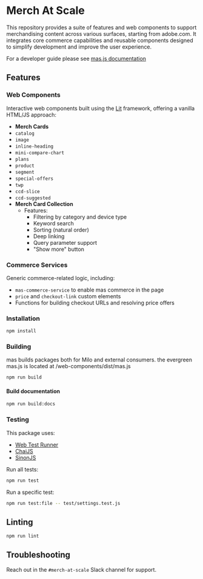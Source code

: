 # Merch At Scale

This repository provides a suite of features and web components to support merchandising content across various surfaces, starting from adobe.com. It integrates core commerce capabilities and reusable components designed to simplify development and improve the user experience.

For a developer guide please see [mas.js documentation](https://mas.adobe.com/web-components/docs/mas.js.html)

## Features

### Web Components

Interactive web components built using the [Lit](https://lit.dev/) framework, offering a vanilla HTML/JS approach:

- **Merch Cards**
- `catalog`
- `image`
- `inline-heading`
- `mini-compare-chart`
- `plans`
- `product`
- `segment`
- `special-offers`
- `twp`
- `ccd-slice`
- `ccd-suggested`
- **Merch Card Collection**
    - Features:
        - Filtering by category and device type
        - Keyword search
        - Sorting (natural order)
        - Deep linking
        - Query parameter support
        - "Show more" button

### Commerce Services

Generic commerce-related logic, including:

- `mas-commerce-service` to enable mas commerce in the page
- `price` and `checkout-link` custom elements
- Functions for building checkout URLs and resolving price offers

### Installation

```sh
npm install
```

### Building

mas builds packages both for Milo and external consumers.
the evergreen mas.js is located at /web-components/dist/mas.js

```sh
npm run build
```

#### Build documentation

```sh
npm run build:docs
```

### Testing

This package uses:

- [Web Test Runner](https://modern-web.dev/docs/test-runner/overview/)
- [ChaiJS](https://www.chaijs.com/api/bdd/)
- [SinonJS](https://sinonjs.org/releases/v15/)

Run all tests:

```sh
npm run test
```

Run a specific test:

```sh
npm run test:file -- test/settings.test.js
```

## Linting

```sh
npm run lint
```

## Troubleshooting

Reach out in the `#merch-at-scale` Slack channel for support.
